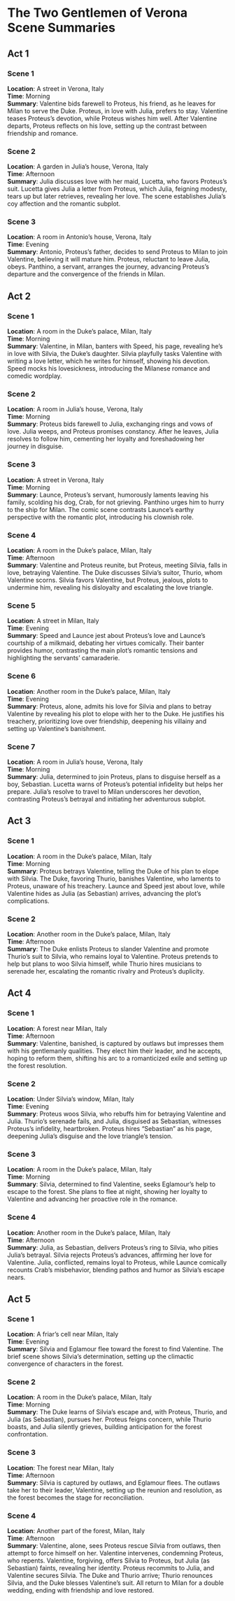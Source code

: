 # The Two Gentlemen of Verona Scene Summaries

## Act 1

### Scene 1
**Location**: A street in Verona, Italy  
**Time**: Morning  
**Summary**: Valentine bids farewell to Proteus, his friend, as he leaves for Milan to serve the Duke. Proteus, in love with Julia, prefers to stay. Valentine teases Proteus’s devotion, while Proteus wishes him well. After Valentine departs, Proteus reflects on his love, setting up the contrast between friendship and romance.

### Scene 2
**Location**: A garden in Julia’s house, Verona, Italy  
**Time**: Afternoon  
**Summary**: Julia discusses love with her maid, Lucetta, who favors Proteus’s suit. Lucetta gives Julia a letter from Proteus, which Julia, feigning modesty, tears up but later retrieves, revealing her love. The scene establishes Julia’s coy affection and the romantic subplot.

### Scene 3
**Location**: A room in Antonio’s house, Verona, Italy  
**Time**: Evening  
**Summary**: Antonio, Proteus’s father, decides to send Proteus to Milan to join Valentine, believing it will mature him. Proteus, reluctant to leave Julia, obeys. Panthino, a servant, arranges the journey, advancing Proteus’s departure and the convergence of the friends in Milan.

## Act 2

### Scene 1
**Location**: A room in the Duke’s palace, Milan, Italy  
**Time**: Morning  
**Summary**: Valentine, in Milan, banters with Speed, his page, revealing he’s in love with Silvia, the Duke’s daughter. Silvia playfully tasks Valentine with writing a love letter, which he writes for himself, showing his devotion. Speed mocks his lovesickness, introducing the Milanese romance and comedic wordplay.

### Scene 2
**Location**: A room in Julia’s house, Verona, Italy  
**Time**: Morning  
**Summary**: Proteus bids farewell to Julia, exchanging rings and vows of love. Julia weeps, and Proteus promises constancy. After he leaves, Julia resolves to follow him, cementing her loyalty and foreshadowing her journey in disguise.

### Scene 3
**Location**: A street in Verona, Italy  
**Time**: Morning  
**Summary**: Launce, Proteus’s servant, humorously laments leaving his family, scolding his dog, Crab, for not grieving. Panthino urges him to hurry to the ship for Milan. The comic scene contrasts Launce’s earthy perspective with the romantic plot, introducing his clownish role.

### Scene 4
**Location**: A room in the Duke’s palace, Milan, Italy  
**Time**: Afternoon  
**Summary**: Valentine and Proteus reunite, but Proteus, meeting Silvia, falls in love, betraying Valentine. The Duke discusses Silvia’s suitor, Thurio, whom Valentine scorns. Silvia favors Valentine, but Proteus, jealous, plots to undermine him, revealing his disloyalty and escalating the love triangle.

### Scene 5
**Location**: A street in Milan, Italy  
**Time**: Evening  
**Summary**: Speed and Launce jest about Proteus’s love and Launce’s courtship of a milkmaid, debating her virtues comically. Their banter provides humor, contrasting the main plot’s romantic tensions and highlighting the servants’ camaraderie.

### Scene 6
**Location**: Another room in the Duke’s palace, Milan, Italy  
**Time**: Evening  
**Summary**: Proteus, alone, admits his love for Silvia and plans to betray Valentine by revealing his plot to elope with her to the Duke. He justifies his treachery, prioritizing love over friendship, deepening his villainy and setting up Valentine’s banishment.

### Scene 7
**Location**: A room in Julia’s house, Verona, Italy  
**Time**: Morning  
**Summary**: Julia, determined to join Proteus, plans to disguise herself as a boy, Sebastian. Lucetta warns of Proteus’s potential infidelity but helps her prepare. Julia’s resolve to travel to Milan underscores her devotion, contrasting Proteus’s betrayal and initiating her adventurous subplot.

## Act 3

### Scene 1
**Location**: A room in the Duke’s palace, Milan, Italy  
**Time**: Morning  
**Summary**: Proteus betrays Valentine, telling the Duke of his plan to elope with Silvia. The Duke, favoring Thurio, banishes Valentine, who laments to Proteus, unaware of his treachery. Launce and Speed jest about love, while Valentine hides as Julia (as Sebastian) arrives, advancing the plot’s complications.

### Scene 2
**Location**: Another room in the Duke’s palace, Milan, Italy  
**Time**: Afternoon  
**Summary**: The Duke enlists Proteus to slander Valentine and promote Thurio’s suit to Silvia, who remains loyal to Valentine. Proteus pretends to help but plans to woo Silvia himself, while Thurio hires musicians to serenade her, escalating the romantic rivalry and Proteus’s duplicity.

## Act 4

### Scene 1
**Location**: A forest near Milan, Italy  
**Time**: Afternoon  
**Summary**: Valentine, banished, is captured by outlaws but impresses them with his gentlemanly qualities. They elect him their leader, and he accepts, hoping to reform them, shifting his arc to a romanticized exile and setting up the forest resolution.

### Scene 2
**Location**: Under Silvia’s window, Milan, Italy  
**Time**: Evening  
**Summary**: Proteus woos Silvia, who rebuffs him for betraying Valentine and Julia. Thurio’s serenade fails, and Julia, disguised as Sebastian, witnesses Proteus’s infidelity, heartbroken. Proteus hires “Sebastian” as his page, deepening Julia’s disguise and the love triangle’s tension.

### Scene 3
**Location**: A room in the Duke’s palace, Milan, Italy  
**Time**: Morning  
**Summary**: Silvia, determined to find Valentine, seeks Eglamour’s help to escape to the forest. She plans to flee at night, showing her loyalty to Valentine and advancing her proactive role in the romance.

### Scene 4
**Location**: Another room in the Duke’s palace, Milan, Italy  
**Time**: Afternoon  
**Summary**: Julia, as Sebastian, delivers Proteus’s ring to Silvia, who pities Julia’s betrayal. Silvia rejects Proteus’s advances, affirming her love for Valentine. Julia, conflicted, remains loyal to Proteus, while Launce comically recounts Crab’s misbehavior, blending pathos and humor as Silvia’s escape nears.

## Act 5

### Scene 1
**Location**: A friar’s cell near Milan, Italy  
**Time**: Evening  
**Summary**: Silvia and Eglamour flee toward the forest to find Valentine. The brief scene shows Silvia’s determination, setting up the climactic convergence of characters in the forest.

### Scene 2
**Location**: A room in the Duke’s palace, Milan, Italy  
**Time**: Morning  
**Summary**: The Duke learns of Silvia’s escape and, with Proteus, Thurio, and Julia (as Sebastian), pursues her. Proteus feigns concern, while Thurio boasts, and Julia silently grieves, building anticipation for the forest confrontation.

### Scene 3
**Location**: The forest near Milan, Italy  
**Time**: Afternoon  
**Summary**: Silvia is captured by outlaws, and Eglamour flees. The outlaws take her to their leader, Valentine, setting up the reunion and resolution, as the forest becomes the stage for reconciliation.

### Scene 4
**Location**: Another part of the forest, Milan, Italy  
**Time**: Afternoon  
**Summary**: Valentine, alone, sees Proteus rescue Silvia from outlaws, then attempt to force himself on her. Valentine intervenes, condemning Proteus, who repents. Valentine, forgiving, offers Silvia to Proteus, but Julia (as Sebastian) faints, revealing her identity. Proteus recommits to Julia, and Valentine secures Silvia. The Duke and Thurio arrive; Thurio renounces Silvia, and the Duke blesses Valentine’s suit. All return to Milan for a double wedding, ending with friendship and love restored.